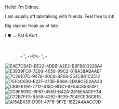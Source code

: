 Hello! I'm Sidney. 

I am usually off tab/talking with friends. Feel free to int!

Big slasher freak as of late.

I 🫀 ... Pat & Kurt.

⠀

⠀⠀ ⠀⠀ ⋆ ˚｡⋆୨♡୧⋆ ˚｡⋆⠀⠀ ⠀ ⠀ ⠀ ⠀⠀   ⠀

![EAE7CB4D-BE22-4DBB-A2E2-B9FB813228A4](https://github.com/lostwetdog/lostwetdog/assets/134384368/d9315916-9acd-4880-ba34-a16d45d77f33)
![E3939FC0-7E08-4059-99C2-818A38ABAAEF](https://github.com/lostwetdog/lostwetdog/assets/134384368/08c22679-3e1c-48ac-b2bf-2f03d6f08cc2)
![7C29107C-9479-40C8-BF08-554C881C2512](https://github.com/lostwetdog/lostwetdog/assets/134384368/267cfd87-2010-40dc-9e23-9f4cfb1ae409)
![7EF4C630-E22F-410B-B66A-2DABCE52AA33](https://github.com/lostwetdog/lostwetdog/assets/134384368/0e74426c-5239-402b-b4e3-22e32544fbce)
![CB6F619A-7712-415C-BDC1-9F54C85B50F1](https://github.com/lostwetdog/lostwetdog/assets/134384368/1a863faf-1ad7-4ab5-91f5-6ad84b84cbdb)
![2C9F593C-6F87-455D-B42A-2815E5ACFF34](https://github.com/lostwetdog/lostwetdog/assets/134384368/cf4c7d7b-abe6-42d6-bbb8-7469b6097592)
![C72B7FE3-9A56-4292-8E39-7E4ECE36C615](https://github.com/lostwetdog/lostwetdog/assets/134384368/e1f23106-7375-47fe-b690-c8834b952199)
![A15AE436-D901-47F6-9F7E-1822A4AACC9D](https://github.com/lostwetdog/lostwetdog/assets/134384368/6546b95f-cf91-4cd4-8378-a0f23b62d8d4)
